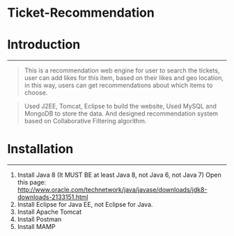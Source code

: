 # Ticket-Recommendation

# Introduction

---

>This is a recommendation web engine for user to search the tickets, user can add likes for this item, based on their likes and geo location, in this way, users can get recommendations about which items to choose.

>Used J2EE, Tomcat, Eclipse to build the website, Used MySQL and MongoDB to store the data. And designed recommendation system based on Collaborative Filtering algorithm.

# Installation
---

1. Install Java 8 
(It MUST BE at least Java 8, not Java 6, not Java 7)
Open this page:  http://www.oracle.com/technetwork/java/javase/downloads/jdk8-downloads-2133151.html
2. Install Eclipse for Java EE, not Eclipse for Java. 
3. Install Apache Tomcat
4. Install Postman
5. Install MAMP

